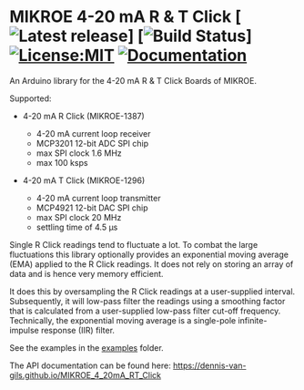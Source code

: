 # MIKROE 4-20 mA R & T Click [![Latest release](https://img.shields.io/github/v/release/Dennis-van-Gils/MIKROE_4_20mA_RT_Click)] [![Build Status](https://github.com/dennis-van-gils/MIKROE_4_20mA_RT_Click/workflows/Arduino%20Library%20CI/badge.svg)] [![License:MIT](https://img.shields.io/badge/License-MIT-purple.svg)](https://github.com/Dennis-van-Gils/MIKROE_4_20mA_RT_Click/blob/master/LICENSE) [![Documentation](https://img.shields.io/badge/Docs-Doxygen-blue)](https://dennis-van-gils.github.io/MIKROE_4_20mA_RT_Click)

An Arduino library for the 4-20 mA R & T Click Boards of MIKROE.

Supported:
- 4-20 mA R Click (MIKROE-1387)
    - 4-20 mA current loop receiver
    - MCP3201 12-bit ADC SPI chip
    - max SPI clock 1.6 MHz
    - max 100 ksps

- 4-20 mA T Click (MIKROE-1296)
    - 4-20 mA current loop transmitter
	- MCP4921 12-bit DAC SPI chip
	- max SPI clock 20 MHz
	- settling time of 4.5 μs

Single R Click readings tend to fluctuate a lot. To combat the large
fluctuations this library optionally provides an exponential moving average
(EMA) applied to the R Click readings. It does not rely on storing an array
of data and is hence very memory efficient.

It does this by oversampling the R Click readings at a user-supplied
interval. Subsequently, it will low-pass filter the readings using a
smoothing factor that is calculated from a user-supplied low-pass filter
cut-off frequency. Technically, the exponential moving average is a
single-pole infinite-impulse response (IIR) filter.

See the examples in the [examples](./examples) folder.

The API documentation can be found here: https://dennis-van-gils.github.io/MIKROE_4_20mA_RT_Click
